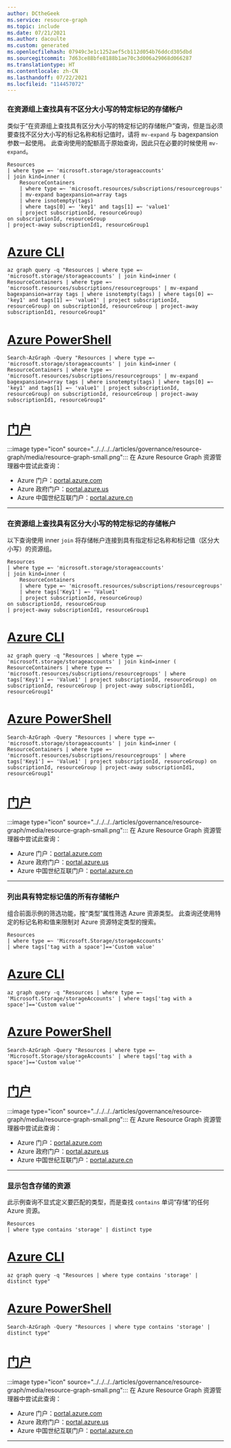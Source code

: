 ```yaml
---
author: DCtheGeek
ms.service: resource-graph
ms.topic: include
ms.date: 07/21/2021
ms.author: dacoulte
ms.custom: generated
ms.openlocfilehash: 07949c3e1c1252aef5cb112d054b76ddcd305dbd
ms.sourcegitcommit: 7d63ce88bfe8188b1ae70c3d006a29068d066287
ms.translationtype: HT
ms.contentlocale: zh-CN
ms.lasthandoff: 07/22/2021
ms.locfileid: "114457072"
---
```

### <a name="find-storage-accounts-with-a-specific-case-insensitive-tag-on-the-resource-group"></a>在资源组上查找具有不区分大小写的特定标记的存储帐户

类似于“在资源组上查找具有区分大小写的特定标记的存储帐户”查询，但是当必须要查找不区分大小写的标记名称和标记值时，请将 `mv-expand` 与 bagexpansion 参数一起使用。 此查询使用的配额高于原始查询，因此只在必要的时候使用 `mv-expand`。

```kusto
Resources
| where type =~ 'microsoft.storage/storageaccounts'
| join kind=inner (
    ResourceContainers
    | where type =~ 'microsoft.resources/subscriptions/resourcegroups'
    | mv-expand bagexpansion=array tags
    | where isnotempty(tags)
    | where tags[0] =~ 'key1' and tags[1] =~ 'value1'
    | project subscriptionId, resourceGroup)
on subscriptionId, resourceGroup
| project-away subscriptionId1, resourceGroup1
```

# <a name="azure-cli"></a>[Azure CLI](#tab/azure-cli)

```azurecli-interactive
az graph query -q "Resources | where type =~ 'microsoft.storage/storageaccounts' | join kind=inner ( ResourceContainers | where type =~ 'microsoft.resources/subscriptions/resourcegroups' | mv-expand bagexpansion=array tags | where isnotempty(tags) | where tags[0] =~ 'key1' and tags[1] =~ 'value1' | project subscriptionId, resourceGroup) on subscriptionId, resourceGroup | project-away subscriptionId1, resourceGroup1"
```

# <a name="azure-powershell"></a>[Azure PowerShell](#tab/azure-powershell)

```azurepowershell-interactive
Search-AzGraph -Query "Resources | where type =~ 'microsoft.storage/storageaccounts' | join kind=inner ( ResourceContainers | where type =~ 'microsoft.resources/subscriptions/resourcegroups' | mv-expand bagexpansion=array tags | where isnotempty(tags) | where tags[0] =~ 'key1' and tags[1] =~ 'value1' | project subscriptionId, resourceGroup) on subscriptionId, resourceGroup | project-away subscriptionId1, resourceGroup1"
```

# <a name="portal"></a>[门户](#tab/azure-portal)

:::image type="icon" source="../../../../articles/governance/resource-graph/media/resource-graph-small.png"::: 在 Azure Resource Graph 资源管理器中尝试此查询：

- Azure 门户：<a href="https://portal.azure.com/?feature.customportal=false#blade/HubsExtension/ArgQueryBlade/query/Resources%0a%7c%20where%20type%20%3d%7e%20%27microsoft.storage%2fstorageaccounts%27%0a%7c%20join%20kind%3dinner%20(%0a%09ResourceContainers%0a%09%7c%20where%20type%20%3d%7e%20%27microsoft.resources%2fsubscriptions%2fresourcegroups%27%0a%09%7c%20mv-expand%20bagexpansion%3darray%20tags%0a%09%7c%20where%20isnotempty(tags)%0a%09%7c%20where%20tags%5b0%5d%20%3d%7e%20%27key1%27%20and%20tags%5b1%5d%20%3d%7e%20%27value1%27%0a%09%7c%20project%20subscriptionId%2c%20resourceGroup)%0aon%20subscriptionId%2c%20resourceGroup%0a%7c%20project-away%20subscriptionId1%2c%20resourceGroup1" target="_blank">portal.azure.com</a>
- Azure 政府门户：<a href="https://portal.azure.us/?feature.customportal=false#blade/HubsExtension/ArgQueryBlade/query/Resources%0a%7c%20where%20type%20%3d%7e%20%27microsoft.storage%2fstorageaccounts%27%0a%7c%20join%20kind%3dinner%20(%0a%09ResourceContainers%0a%09%7c%20where%20type%20%3d%7e%20%27microsoft.resources%2fsubscriptions%2fresourcegroups%27%0a%09%7c%20mv-expand%20bagexpansion%3darray%20tags%0a%09%7c%20where%20isnotempty(tags)%0a%09%7c%20where%20tags%5b0%5d%20%3d%7e%20%27key1%27%20and%20tags%5b1%5d%20%3d%7e%20%27value1%27%0a%09%7c%20project%20subscriptionId%2c%20resourceGroup)%0aon%20subscriptionId%2c%20resourceGroup%0a%7c%20project-away%20subscriptionId1%2c%20resourceGroup1" target="_blank">portal.azure.us</a>
- Azure 中国世纪互联门户：<a href="https://portal.azure.cn/?feature.customportal=false#blade/HubsExtension/ArgQueryBlade/query/Resources%0a%7c%20where%20type%20%3d%7e%20%27microsoft.storage%2fstorageaccounts%27%0a%7c%20join%20kind%3dinner%20(%0a%09ResourceContainers%0a%09%7c%20where%20type%20%3d%7e%20%27microsoft.resources%2fsubscriptions%2fresourcegroups%27%0a%09%7c%20mv-expand%20bagexpansion%3darray%20tags%0a%09%7c%20where%20isnotempty(tags)%0a%09%7c%20where%20tags%5b0%5d%20%3d%7e%20%27key1%27%20and%20tags%5b1%5d%20%3d%7e%20%27value1%27%0a%09%7c%20project%20subscriptionId%2c%20resourceGroup)%0aon%20subscriptionId%2c%20resourceGroup%0a%7c%20project-away%20subscriptionId1%2c%20resourceGroup1" target="_blank">portal.azure.cn</a>

---

### <a name="find-storage-accounts-with-a-specific-case-sensitive-tag-on-the-resource-group"></a>在资源组上查找具有区分大小写的特定标记的存储帐户

以下查询使用 inner `join` 将存储帐户连接到具有指定标记名称和标记值（区分大小写）的资源组。

```kusto
Resources
| where type =~ 'microsoft.storage/storageaccounts'
| join kind=inner (
    ResourceContainers
    | where type =~ 'microsoft.resources/subscriptions/resourcegroups'
    | where tags['Key1'] =~ 'Value1'
    | project subscriptionId, resourceGroup)
on subscriptionId, resourceGroup
| project-away subscriptionId1, resourceGroup1
```

# <a name="azure-cli"></a>[Azure CLI](#tab/azure-cli)

```azurecli-interactive
az graph query -q "Resources | where type =~ 'microsoft.storage/storageaccounts' | join kind=inner ( ResourceContainers | where type =~ 'microsoft.resources/subscriptions/resourcegroups' | where tags['Key1'] =~ 'Value1' | project subscriptionId, resourceGroup) on subscriptionId, resourceGroup | project-away subscriptionId1, resourceGroup1"
```

# <a name="azure-powershell"></a>[Azure PowerShell](#tab/azure-powershell)

```azurepowershell-interactive
Search-AzGraph -Query "Resources | where type =~ 'microsoft.storage/storageaccounts' | join kind=inner ( ResourceContainers | where type =~ 'microsoft.resources/subscriptions/resourcegroups' | where tags['Key1'] =~ 'Value1' | project subscriptionId, resourceGroup) on subscriptionId, resourceGroup | project-away subscriptionId1, resourceGroup1"
```

# <a name="portal"></a>[门户](#tab/azure-portal)

:::image type="icon" source="../../../../articles/governance/resource-graph/media/resource-graph-small.png"::: 在 Azure Resource Graph 资源管理器中尝试此查询：

- Azure 门户：<a href="https://portal.azure.com/?feature.customportal=false#blade/HubsExtension/ArgQueryBlade/query/Resources%0a%7c%20where%20type%20%3d%7e%20%27microsoft.storage%2fstorageaccounts%27%0a%7c%20join%20kind%3dinner%20(%0a%09ResourceContainers%0a%09%7c%20where%20type%20%3d%7e%20%27microsoft.resources%2fsubscriptions%2fresourcegroups%27%0a%09%7c%20where%20tags%5b%27Key1%27%5d%20%3d%7e%20%27Value1%27%0a%09%7c%20project%20subscriptionId%2c%20resourceGroup)%0aon%20subscriptionId%2c%20resourceGroup%0a%7c%20project-away%20subscriptionId1%2c%20resourceGroup1" target="_blank">portal.azure.com</a>
- Azure 政府门户：<a href="https://portal.azure.us/?feature.customportal=false#blade/HubsExtension/ArgQueryBlade/query/Resources%0a%7c%20where%20type%20%3d%7e%20%27microsoft.storage%2fstorageaccounts%27%0a%7c%20join%20kind%3dinner%20(%0a%09ResourceContainers%0a%09%7c%20where%20type%20%3d%7e%20%27microsoft.resources%2fsubscriptions%2fresourcegroups%27%0a%09%7c%20where%20tags%5b%27Key1%27%5d%20%3d%7e%20%27Value1%27%0a%09%7c%20project%20subscriptionId%2c%20resourceGroup)%0aon%20subscriptionId%2c%20resourceGroup%0a%7c%20project-away%20subscriptionId1%2c%20resourceGroup1" target="_blank">portal.azure.us</a>
- Azure 中国世纪互联门户：<a href="https://portal.azure.cn/?feature.customportal=false#blade/HubsExtension/ArgQueryBlade/query/Resources%0a%7c%20where%20type%20%3d%7e%20%27microsoft.storage%2fstorageaccounts%27%0a%7c%20join%20kind%3dinner%20(%0a%09ResourceContainers%0a%09%7c%20where%20type%20%3d%7e%20%27microsoft.resources%2fsubscriptions%2fresourcegroups%27%0a%09%7c%20where%20tags%5b%27Key1%27%5d%20%3d%7e%20%27Value1%27%0a%09%7c%20project%20subscriptionId%2c%20resourceGroup)%0aon%20subscriptionId%2c%20resourceGroup%0a%7c%20project-away%20subscriptionId1%2c%20resourceGroup1" target="_blank">portal.azure.cn</a>

---

### <a name="list-all-storage-accounts-with-specific-tag-value"></a>列出具有特定标记值的所有存储帐户

组合前面示例的筛选功能，按“类型”属性筛选 Azure 资源类型。 此查询还使用特定的标记名称和值来限制对 Azure 资源特定类型的搜索。

```kusto
Resources
| where type =~ 'Microsoft.Storage/storageAccounts'
| where tags['tag with a space']=='Custom value'
```

# <a name="azure-cli"></a>[Azure CLI](#tab/azure-cli)

```azurecli-interactive
az graph query -q "Resources | where type =~ 'Microsoft.Storage/storageAccounts' | where tags['tag with a space']=='Custom value'"
```

# <a name="azure-powershell"></a>[Azure PowerShell](#tab/azure-powershell)

```azurepowershell-interactive
Search-AzGraph -Query "Resources | where type =~ 'Microsoft.Storage/storageAccounts' | where tags['tag with a space']=='Custom value'"
```

# <a name="portal"></a>[门户](#tab/azure-portal)

:::image type="icon" source="../../../../articles/governance/resource-graph/media/resource-graph-small.png"::: 在 Azure Resource Graph 资源管理器中尝试此查询：

- Azure 门户：<a href="https://portal.azure.com/?feature.customportal=false#blade/HubsExtension/ArgQueryBlade/query/Resources%0a%7c%20where%20type%20%3d%7e%20%27Microsoft.Storage%2fstorageAccounts%27%0a%7c%20where%20tags%5b%27tag%20with%20a%20space%27%5d%3d%3d%27Custom%20value%27" target="_blank">portal.azure.com</a>
- Azure 政府门户：<a href="https://portal.azure.us/?feature.customportal=false#blade/HubsExtension/ArgQueryBlade/query/Resources%0a%7c%20where%20type%20%3d%7e%20%27Microsoft.Storage%2fstorageAccounts%27%0a%7c%20where%20tags%5b%27tag%20with%20a%20space%27%5d%3d%3d%27Custom%20value%27" target="_blank">portal.azure.us</a>
- Azure 中国世纪互联门户：<a href="https://portal.azure.cn/?feature.customportal=false#blade/HubsExtension/ArgQueryBlade/query/Resources%0a%7c%20where%20type%20%3d%7e%20%27Microsoft.Storage%2fstorageAccounts%27%0a%7c%20where%20tags%5b%27tag%20with%20a%20space%27%5d%3d%3d%27Custom%20value%27" target="_blank">portal.azure.cn</a>

---

### <a name="show-resources-that-contain-storage"></a>显示包含存储的资源

此示例查询不显式定义要匹配的类型，而是查找 `contains` 单词“存储”的任何 Azure 资源。

```kusto
Resources
| where type contains 'storage' | distinct type
```

# <a name="azure-cli"></a>[Azure CLI](#tab/azure-cli)

```azurecli-interactive
az graph query -q "Resources | where type contains 'storage' | distinct type"
```

# <a name="azure-powershell"></a>[Azure PowerShell](#tab/azure-powershell)

```azurepowershell-interactive
Search-AzGraph -Query "Resources | where type contains 'storage' | distinct type"
```

# <a name="portal"></a>[门户](#tab/azure-portal)

:::image type="icon" source="../../../../articles/governance/resource-graph/media/resource-graph-small.png"::: 在 Azure Resource Graph 资源管理器中尝试此查询：

- Azure 门户：<a href="https://portal.azure.com/?feature.customportal=false#blade/HubsExtension/ArgQueryBlade/query/Resources%0a%7c%20where%20type%20contains%20%27storage%27%20%7c%20distinct%20type" target="_blank">portal.azure.com</a>
- Azure 政府门户：<a href="https://portal.azure.us/?feature.customportal=false#blade/HubsExtension/ArgQueryBlade/query/Resources%0a%7c%20where%20type%20contains%20%27storage%27%20%7c%20distinct%20type" target="_blank">portal.azure.us</a>
- Azure 中国世纪互联门户：<a href="https://portal.azure.cn/?feature.customportal=false#blade/HubsExtension/ArgQueryBlade/query/Resources%0a%7c%20where%20type%20contains%20%27storage%27%20%7c%20distinct%20type" target="_blank">portal.azure.cn</a>

---

